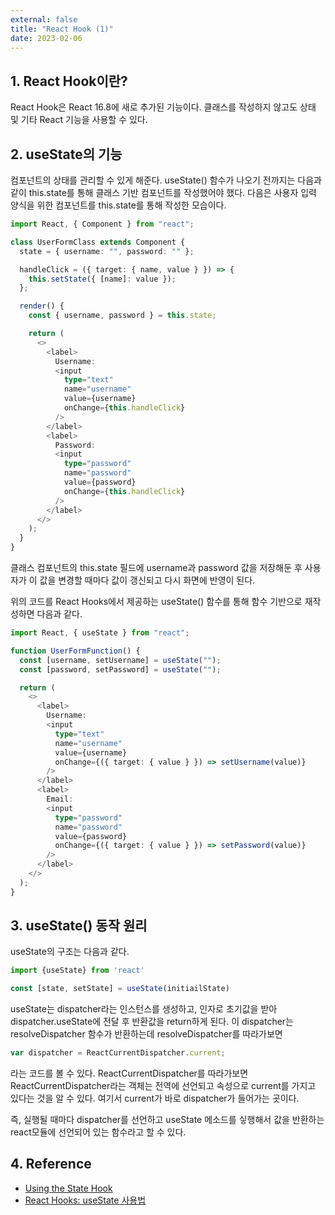 ```yaml
---
external: false
title: "React Hook (1)"
date: 2023-02-06
---
```


## 1. React Hook이란?

React Hook은 React 16.8에 새로 추가된 기능이다.
클래스를 작성하지 않고도 상태 및 기타 React 기능을 사용할 수 있다.

## 2. useState의 기능

컴포넌트의 상태를 관리할 수 있게 해준다.
useState() 함수가 나오기 전까지는 다음과 같이 this.state를 통해 클래스 기반 컴포넌트를 작성했어야 했다.
다음은 사용자 입력 양식을 위한 컴포넌트를 this.state를 통해 작성한 모습이다.

```ts
import React, { Component } from "react";

class UserFormClass extends Component {
  state = { username: "", password: "" };

  handleClick = ({ target: { name, value } }) => {
    this.setState({ [name]: value });
  };

  render() {
    const { username, password } = this.state;

    return (
      <>
        <label>
          Username:
          <input
            type="text"
            name="username"
            value={username}
            onChange={this.handleClick}
          />
        </label>
        <label>
          Password:
          <input
            type="password"
            name="password"
            value={password}
            onChange={this.handleClick}
          />
        </label>
      </>
    );
  }
}
```

클래스 컴포넌트의 this.state 필드에 username과 password 값을 저장해둔 후 사용자가 이 값을 변경할 때마다 값이 갱신되고 다시 화면에 반영이 된다.

위의 코드를 React Hooks에서 제공하는 useState() 함수를 통해 함수 기반으로 재작성하면 다음과 같다.

```ts
import React, { useState } from "react";

function UserFormFunction() {
  const [username, setUsername] = useState("");
  const [password, setPassword] = useState("");

  return (
    <>
      <label>
        Username:
        <input
          type="text"
          name="username"
          value={username}
          onChange={({ target: { value } }) => setUsername(value)}
        />
      </label>
      <label>
        Email:
        <input
          type="password"
          name="password"
          value={password}
          onChange={({ target: { value } }) => setPassword(value)}
        />
      </label>
    </>
  );
}
```

## 3. useState() 동작 원리

useState의 구조는 다음과 같다.

```ts
import {useState} from 'react'

const [state, setState] = useState(initiailState)
```

useState는 dispatcher라는 인스턴스를 생성하고, 인자로 초기값을 받아 dispatcher.useState에 전달 후 반환값을 return하게 된다.
이 dispatcher는 resolveDispatcher 함수가 반환하는데 resolveDispatcher를 따라가보면

```ts
var dispatcher = ReactCurrentDispatcher.current;
```

라는 코드를 볼 수 있다.
ReactCurrentDispatcher를 따라가보면 ReactCurrentDispatcher라는 객체는 전역에 선언되고 속성으로 current를 가지고 있다는 것을 알 수 있다. 여기서 current가 바로 dispatcher가 들어가는 곳이다.

즉, 실행될 때마다 dispatcher를 선언하고 useState 메소드를 싷행해서 값을 반환하는 react모듈에 선언되어 있는 함수라고 할 수 있다.

## 4. Reference

- [Using the State Hook](https://reactjs.org/docs/hooks-state.html)
- [React Hooks: useState 사용법](https://www.daleseo.com/react-hooks-use-state/)
